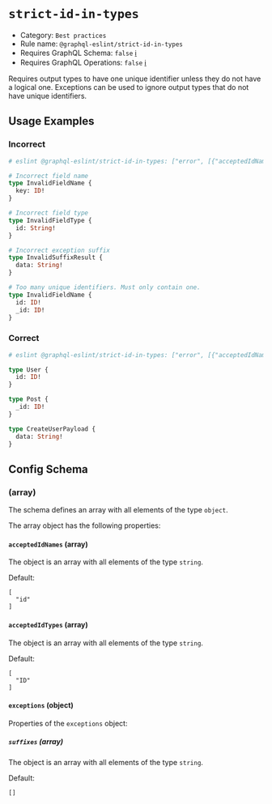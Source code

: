 # `strict-id-in-types`

- Category: `Best practices`
- Rule name: `@graphql-eslint/strict-id-in-types`
- Requires GraphQL Schema: `false` [ℹ️](../../README.md#extended-linting-rules-with-graphql-schema)
- Requires GraphQL Operations: `false` [ℹ️](../../README.md#extended-linting-rules-with-siblings-operations)

Requires output types to have one unique identifier unless they do not have a logical one. Exceptions can be used to ignore output types that do not have unique identifiers.

## Usage Examples

### Incorrect

```graphql
# eslint @graphql-eslint/strict-id-in-types: ["error", [{"acceptedIdNames":["id","_id"],"acceptedIdTypes":["ID"],"exceptions":{"suffixes":["Payload"]}}]]

# Incorrect field name
type InvalidFieldName {
  key: ID!
}

# Incorrect field type
type InvalidFieldType {
  id: String!
}

# Incorrect exception suffix
type InvalidSuffixResult {
  data: String!
}

# Too many unique identifiers. Must only contain one.
type InvalidFieldName {
  id: ID!
  _id: ID!
}
```

### Correct

```graphql
# eslint @graphql-eslint/strict-id-in-types: ["error", [{"acceptedIdNames":["id","_id"],"acceptedIdTypes":["ID"],"exceptions":{"suffixes":["Payload"]}}]]

type User {
  id: ID!
}

type Post {
  _id: ID!
}

type CreateUserPayload {
  data: String!
}
```

## Config Schema

### (array)

The schema defines an array with all elements of the type `object`.

The array object has the following properties:

#### `acceptedIdNames` (array)

The object is an array with all elements of the type `string`.

Default:

```
[
  "id"
]
```

#### `acceptedIdTypes` (array)

The object is an array with all elements of the type `string`.

Default:

```
[
  "ID"
]
```

#### `exceptions` (object)

Properties of the `exceptions` object:

##### `suffixes` (array)

The object is an array with all elements of the type `string`.

Default:

```
[]
```